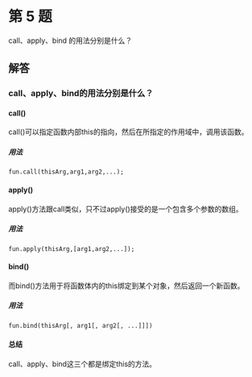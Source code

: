 # 第 5 题
call、apply、bind 的用法分别是什么？

## 解答
### call、apply、bind的用法分别是什么？
#### call()
call()可以指定函数内部this的指向，然后在所指定的作用域中，调用该函数。

##### 用法
`fun.call(thisArg,arg1,arg2,...);`

#### apply()
apply()方法跟call类似，只不过apply()接受的是一个包含多个参数的数组。
##### 用法
`fun.apply(thisArg,[arg1,arg2,...]);`

#### bind()
而bind()方法用于将函数体内的this绑定到某个对象，然后返回一个新函数。
##### 用法
`fun.bind(thisArg[, arg1[, arg2[, ...]]])`

#### 总结
call、apply、bind这三个都是绑定this的方法。


